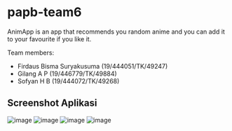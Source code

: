 # papb-team6
AnimApp is an app that recommends you random anime and you can add it to your favourite if you like it.

Team members:
* Firdaus Bisma Suryakusuma (19/444051/TK/49247)
* Gilang A P (19/446779/TK/49884)
* Sofyan H B (19/444072/TK/49268)

## Screenshot Aplikasi
![image](https://user-images.githubusercontent.com/55144706/136949460-1d133a97-df2c-48f2-bebd-58b0c2c6a1ac.png)
![image](https://user-images.githubusercontent.com/55144706/136949546-b8c83ee7-29b6-4a04-9697-5c49d38f5484.png)
![image](https://user-images.githubusercontent.com/55144706/136949596-40f42eb5-d470-4f48-b4a2-90297de30553.png)
![image](https://user-images.githubusercontent.com/55144706/136949652-e0f47737-e6c4-4f17-8b54-0ca83d6d4862.png)

